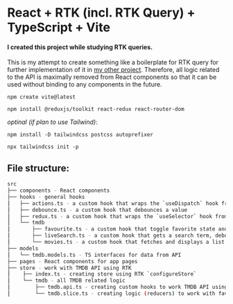 # React + RTK (incl. RTK Query) + TypeScript + Vite

#### I created this project while studying RTK queries.

This is my attempt to create something like a boilerplate for RTK query for further implementation of it in [my other project](https://github.com/floster/movies-db).
Therefore, all logic related to the API is maximally removed from React components so that it can be used without binding to any components in the future.

```
npm create vite@latest
```

```
npm install @reduxjs/toolkit react-redux react-router-dom
```

_optinal (if plan to use Tailwind)_:

```
npm install -D tailwindcss postcss autoprefixer
```

```
npx tailwindcss init -p
```

## File structure:

```bash
src
├── components - React components
├── hooks - general hooks
⎮   ├── actions.ts - a custom hook that wraps the `useDispatch` hook from `react-redux` and binds the action creators to the dispatch function
⎮   ├── debounce.ts - a custom hook that debounces a value
⎮   ├── redux.ts - a custom hook that wraps the `useSelector` hook from `react-redux` and is used to type the `RootState`
⎮   └── tmdb
⎮       ├── favourite.ts - a custom hook that toggle favorite state and check if an ID already in favorites
⎮       ├── liveSearch.ts - a custom hook that gets a search term, debounce it and return related search data
⎮       └── movies.ts - a custom hook that fetches and displays a list of favorite movies
├── models
⎮   └── tmdb.models.ts - TS interfaces for data from API
├── pages - React components for app pages
├── store - work with TMDB API using RTK
⎮    ├── index.ts - creating store using RTK `configureStore`
⎮    └── tmdb - all TMDB related logic
⎮        ├── tmdb.api.ts - creating custom hooks to work TMDB API using `createApi` from `@reduxjs/toolkit/query/react`
⎮        └── tmdb.slice.ts - creating logic (reducers) to work with favorites using `createSlice` from RTK
```
